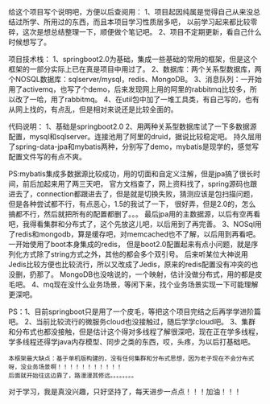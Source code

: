 给这个项目写个说明吧，方便以后查阅用：
1、项目起因纯属是觉得自己从来没总结过所学、所用过的东西，而且本项目学习性质居多吧，
   以前学习起来都比较零碎，这次是想总结整理一下，顺便做个笔记吧。
2、项目不定期更新，看自己什么时候想写了。

项目技术栈：
1、springboot2.0为基础，集成一些基础的常用的框架，但是这个框架的一部分实际上已在真是项目中用过了。
2、数据库：两个关系型数据库，两个NOSQL数据库：sqlserver/mysql，redis、MongoDB。
3、消息队列：一开始用了activemq，也写了个demo，后来发现网上用的阿里的rabbitmq比较多，所以改了一哈，用了rabbitmq。
4、在util包中加了一堆工具类，有自己写的，也有从网上找的，有点乱，但是相对来说还是比较全面的。

代码说明：
1、基础是springboot2.0
2、用两种关系型数据库试了一下多数据源配置，mysql和sqlserver。连接池用了阿里的druid，据说比较稳定吧。
   持久层用了spring-data-jpa和mybatis两种，分别写了demo，mybatis是现学的，感觉写配置文件写的有点不爽。
   
   PS:mybatis集成多数据源比较成功，用的切面和自定义注解，但是jpa搞了很长时间，前后加起来用了两三天吧，
   官方文档查了，网上资料找了，spring源码也跟进去了，connection都跟进去了，但是就是切换失败，猜测应该是包扫描问题，
   但是各种尝试都不行，有点恶心，1.5的我试了一下，   很好弄，但是2.0的，怎么搞都不行，然后就把所有的配置都删了。。。
   最后jpa用的主数据源，以后有空再看吧，我得看集群和分布式了，这个先放这儿吧，以后用到了再完善。
3、NOSql用了redis和mongodb，算是缓存吧，对memcached也不了解，以后用到再看吧。一开始使用了boot本身集成的redis，
   但是boot2.0配置起来有点小问题，就是序列化方式除了string方式之外，其他的都会多个双引号。
   后来听某位大神说用Jedis比较方便也比较流行，所以又改成了Jedis，原来的redis配置没有冲突的也没删，扔那了。
   MongoDB也没啥说的，一个映射，估计没做分布式，用的都是皮毛吧。
4、mq现在没什么业务场景，等闲下来，找个业务场景实现一下可能理解更深吧。


PS：1、目前springboot只是用了一个皮毛，等把这个项目完结之后再学学进阶篇吧。
    2、当前比较流行的微服务cloud也没接触过，随后学学cloud吧。
    3、集群和分布式也都没接触，但是估计这个得对多线程了解很深吧，现在正在学多线程，
       学多线程还得学java内存模型、同步之类的东西，哎，头疼，为以后打基础吧。
    
    本框架最大缺点：基于单机版构建的，没有任何集群和分布式思想，因为老子现在不会分布式呀，没业务场景啊！！！！！！！！！！！
    后面就开始往这边靠了，路漫漫其修远。。。。。。。。
    
    
    
   对于学习，我是真没兴趣，只好坚持了，每天进步一点点！！！加油！！！